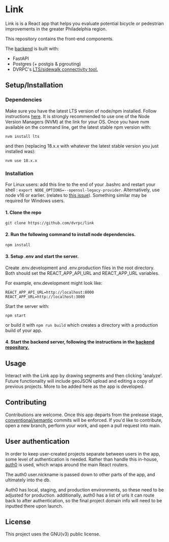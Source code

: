 # Link
Link is is a React app that helps you evaluate potential bicycle or pedestrian improvements in the greater Philadelphia region.

This repository contains the front-end components.

The [backend](https://github.com/dvrpc/link-api) is built with:
* FastAPI  
* Postgres (+ postgis & pgrouting)
* DVRPC's [LTS/sidewalk connectivity tool.](https://github.com/dvrpc/LTS_island_connectivity) 

## Setup/Installation 

### Dependencies
Make sure you have the latest LTS version of node/npm installed. Follow instructions [here](https://docs.npmjs.com/downloading-and-installing-node-js-and-npm).
It is strongly recommended to use one of the Node Version Managers (NVM) at the link for your OS. Once you have nvm available on the command line, get the latest stable npm version with:

```shell
nvm install lts 
```
and then (replacing 18.x.x with whatever the latest stable version you just installed was):

```shell
nvm use 18.x.x
```

### Installation

For Linux users: add this line to the end of your .bashrc and restart your shell : `export NODE_OPTIONS=--openssl-legacy-provider`. Alternatively, use node v16 or earlier.
(relates to [this issue](https://github.com/webpack/webpack/issues/14532)). Something similar may be required for Windows users. 

#### 1. Clone the repo
```shell
git clone https://github.com/dvrpc/link
```

#### 2. Run the following command to install node dependencies.
```shell
npm install
```

#### 3. Setup .env and start the server. 
Create .env.development and .env.production files in the root directory.
Both should set the REACT_APP_API_URL and REACT_APP_URL variables.

For example, env.development might look like:

```
REACT_APP_API_URL=http://localhost:8000
REACT_APP_URL=http://localhost:3000
```

Start the server with:

```shell
npm start
```
or build it with 
```npm run build``` which creates a directory with a production build of your app. 


#### 4. Start the backend server, following the instructions in the [backend repository.](https://github.com/dvrpc/link-api)

## Usage
Interact with the Link app by drawing segments and then clicking 'analyze'. Future functionality will include geoJSON upload and editing a copy of previous projects.
More to be added here as the app is developed.

## Contributing
Contributions are welcome. Once this app departs from the prelease stage, [conventional/semantic](https://planning-innovation-resources.ue.r.appspot.com/standards/github/) commits will be enforced.
If you'd like to contribute, open a new branch, perform your work, and open a pull request into main. 

## User authentication
In order to keep user-created projects separate between users in the app, some level of authentication is needed. 
Rather than handle this in-house, [auth0](https://auth0.com/) is used, which wraps around the main React routers. 

The auth0 user.nickname is passed down to other parts of the app, and ultimately into the db. 

Auth0 has local, staging, and production environments, so these need to be adjusted for production.
additionally, auth0 has a list of urls it can route back to after authentication, so the final project domain info 
will need to be inputted there upon launch.

## License
This project uses the GNU(v3) public license. 

